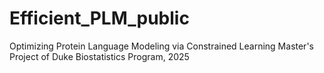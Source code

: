 # Efficient_PLM_public
Optimizing Protein Language Modeling via Constrained Learning
Master's Project of Duke Biostatistics Program, 2025
